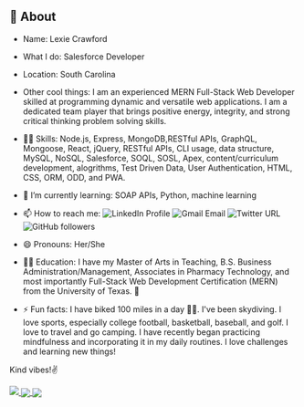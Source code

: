 <!-- ### Hi there 👋 -->

<!--
**lexcraw4d/lexcraw4d** is a ✨ _special_ ✨ repository because its `README.md` (this file) appears on your GitHub profile.

Here are some ideas to get you started:


- 🌱 I’m currently learning ...
- 👯 I’m looking to collaborate on ...
- 🤔 I’m looking for help with ...
- 💬 Ask me about ...
- 📫 How to reach me: ...
- 😄 Pronouns: ...
- ⚡ Fun fact: ...
-->

## 👩 About 
- Name: Lexie Crawford 
- What I do: Salesforce Developer 
- Location: South Carolina 
- Other cool things: I am an experienced MERN Full-Stack Web Developer skilled at programming
dynamic and versatile web applications. I am a dedicated team player that
brings positive energy, integrity, and strong critical thinking problem solving
skills. 

- 👩‍💻 Skills: Node.js, Express, MongoDB,RESTful APIs, GraphQL, Mongoose, React, jQuery, RESTful APIs, CLI usage, data structure, MySQL, NoSQL, Salesforce, SOQL, SOSL, Apex, content/curriculum development, alogrithms, Test Driven Data, User Authentication, HTML, CSS, ORM, ODD, and PWA. 

- 🌱 I’m currently learning: SOAP APIs, Python, machine learning

- 📫 How to reach me:  ![LinkedIn Profile](https://img.shields.io/badge/LinkedIn-blue?style=flat&logo=linkedin&labelColor=blue?link=https://www.linkedin.com/in/alexiacrawford/&link=https://www.linkedin.com/in/alexiacrawford/)
![Gmail Email](https://img.shields.io/badge/-lexcraw4d%40gmail.com-grey?&link=mailto:lexcraw4d@gmail.com&logo=gmail)
 ![Twitter URL](https://img.shields.io/twitter/url?label=Follow&logo=Twitter&style=flat-square&url=https%3A%2F%2Ftwitter.com%2FLexCraw4d)
 ![GitHub followers](https://img.shields.io/github/followers/lexcraw4d?style=social)


- 😄 Pronouns: Her/She

- 👩‍🎓 Education: I have my Master of Arts in Teaching, B.S. Business Administration/Management, Associates in Pharmacy Technology, and most importantly Full-Stack Web Development Certification (MERN) from the University of Texas.  🤘 

- ⚡ Fun facts: I have biked 100 miles in a day 🚴‍♀️. I've been skydiving. I love sports, especially college football, basketball, baseball, and golf. I love to travel and go camping. I have recently began practicing mindfulness and incorporating it in my daily routines.  I love challenges and learning new things!



Kind vibes!✌️
 

 
<a href=”https://www.linkedin.com/in/alexiacrawford/”>
<img src=”https://img.shields.io/badge/LinkedIn-blue?style=flat&logo=linkedin&labelColor=blue">
</a>
<!-- <img align="center"[![Lex's GitHub stats](https://github-readme-stats.vercel.app/api?username=lexcraw4d&theme=cobalt)](https://github.com/lexcraw4d/github-readme-stats)
[![Top Langs](https://github-readme-stats.vercel.app/api/top-langs/?username=lexcraw4d&show_icons=true&layout=compact&theme=cobalt&langs_count=8;)](https://github.com/lexcraw4d/github-readme-stats)
/> -->
<a href="https://github.com/lexcraw4d/github-readme-stats">
  <img align="center" src="https://github-readme-stats.vercel.app/api?username=lexcraw4d&theme=cobalt" />
</a>
<a href="https://github.com/lexcraw4d/github-readme-stats">
  <img align="center" src="https://github-readme-stats.vercel.app/api/top-langs/?username=lexcraw4d&show_icons=true&layout=compact&theme=cobalt&langs_count=8" />
</a>



